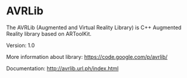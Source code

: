 AVRLib
======

The AVRLib (Augmented and Virtual Reality Library) is C++ Augmented Reality library based on ARToolKit. 

Version:
  1.0

More information about library: https://code.google.com/p/avrlib/

Documentation: http://avrlib.url.ph/index.html
  
